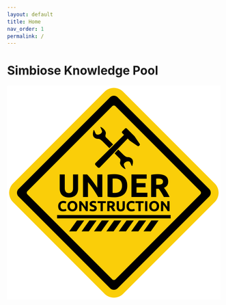 ```yaml
---
layout: default
title: Home
nav_order: 1
permalink: /
---
```


# Simbiose Knowledge Pool

![](assets/images/under-construction.png)
